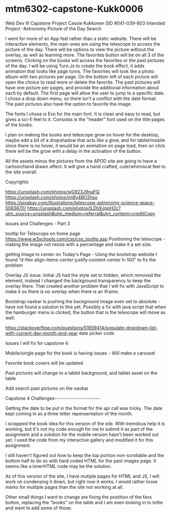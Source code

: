 # mtm6302-capstone-Kukk0006
Web Dev III Capstone Project
Cassie Kukkonen
SID #041-039-803
Intended Project -Astronomy Picture of the Day Search

I went for more of an App feel rather than a static website.  There will be interactive elements, the main ones are using the telescope to access the picture of the day.  There will be options to view the picture without the overlay, as well as learning more.  The favorites button will be on all 3 of the screens.  Clicking on the books will access the favorites or the past pictures of the day.  I will be using Turn.Js to create the book effect, it adds animation that looks like page turns.  The favorites will look like a photo album with two pictures per page.  On the bottom left of each picture will open the choice to read more or delete the favorite.  The past pictures will have one picture per pages, and provide the additional information about each by default.  The first page will allow the user to jump to a specific date.  I chose a drop down menu, so there isn't a conflict with the date format.  The past pictures also have the option to favorite the image.

The fonts I chose is Exo for the main font.  It is clean and easy to read, but gives a sci-fi feel to it.  Consolas is the "header" font used on the title pages of the books.

I plan on making the books and telescope grow on hover for the desktop, maybe add a bit of a dropshadow that acts like a glow, and for tablet/mobile since there is no hover, it would be an animation on page load, then on click there will be the grow with a delay in the activation of the button.

All the assets minus the pictures from the APOD site are going to have a cartoon/hand drawn affect.  It will give a hand crafted, cute/whimiscal feel to the site overall.

Copyrights 

https://unsplash.com/photos/wG923J9naFQ
https://unsplash.com/photos/im8y4BO2hso 
https://pixabay.com/illustrations/telescope-astronomy-science-space-5083670/
https://unsplash.com/photos/lLDh9JppH2c?utm_source=unsplash&utm_medium=referral&utm_content=creditCopy

Issues and Challenges - Part 3

tooltip for Telescope on home page https://www.w3schools.com/css/css_tooltip.asp
Positioning the telescope - making the image not resize with a percentage and make it a set size.

getting image to center on Today's Page - Using the bootstrap website I found “d-flex align-items-center justify-content-center h-100” to fix the problem

Overlay JS issue.  Initial JS had the style set to hidden, which removed the element, instead I changed the background transparency to keep the overlay there.  That created another problem that I will fix with JavaScript to make it so there is no overlay when there is an iframe.

Bootstrap navbar is pushing the background image even set to absolute - have not found a solution to this yet.  Possibly a fix with java script that when the hamburger menu is clicked, the button that is the telescope will move as well. 

https://stackoverflow.com/questions/51659414/populate-dropdown-list-with-current-day-month-and-year date picker code

Issues I will fix for capstone 4:

Mobile/single page for the book is having issues - Will make a carousel

Favorite book covers will be updated

Past pictures will change to a tablet background, and tablet asset on the table

Add search past pictures on the navbar

Capstone 4 Challenges----------------------

Getting the date to be put in the format for the api call was tricky.  The date kept coming in as a three letter repensentation of the month.

I scrapped the book idea for this version of the site.  With tremdous help it is working, but it's not my code enough for me to submit it as part of the assignment and a solution for the mobile version hasn't been worked out yet.  I used the code from my interactive gallery and modified it for this assignment.

I still haven't figured out how to keep the top portion non-scrollable and the bottom half to do so with hard coded HTML for the past images page.  It seems like a innerHTML code may be the solution.  

As of this version of the site, I have mutiple pages for HTML and JS, I will work on condensing it down, but right now it works.  I would rather loose marks for multiple pages than the site not working at all.  

Other small things I want to change are fixing the postition of the favs button, replacing the "books" on the table and I am even looking in to lottie and want to add some of those.
